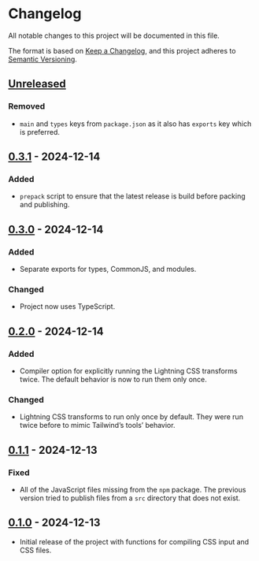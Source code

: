 # Changelog

All notable changes to this project will be documented in this file.

The format is based on [Keep a Changelog](https://keepachangelog.com/en/1.1.0/),
and this project adheres to
[Semantic Versioning](https://semver.org/spec/v2.0.0.html).

## [Unreleased]

### Removed

- `main` and `types` keys from `package.json` as it also has `exports` key which
  is preferred.

## [0.3.1] - 2024-12-14

### Added

- `prepack` script to ensure that the latest release is build before packing and
  publishing.

## [0.3.0] - 2024-12-14

### Added

- Separate exports for types, CommonJS, and modules.

### Changed

- Project now uses TypeScript.

## [0.2.0] - 2024-12-14

### Added

- Compiler option for explicitly running the Lightning CSS transforms twice. The
  default behavior is now to run them only once.

### Changed

- Lightning CSS transforms to run only once by default. They were run twice
  before to mimic Tailwind’s tools’ behavior.

## [0.1.1] - 2024-12-13

### Fixed

- All of the JavaScript files missing from the `npm` package. The previous
  version tried to publish files from a `src` directory that does not exist.

## [0.1.0] - 2024-12-13

- Initial release of the project with functions for compiling CSS input and CSS
  files.

[unreleased]:
  https://github.com/anttikivi/tailwindcss-node-compiler/compare/v0.3.1...HEAD
[0.3.1]:
  https://github.com/anttikivi/tailwindcss-node-compiler/compare/v0.3.0...v0.3.1
[0.3.0]:
  https://github.com/anttikivi/tailwindcss-node-compiler/compare/v0.2.0...v0.3.0
[0.2.0]:
  https://github.com/anttikivi/tailwindcss-node-compiler/compare/v0.1.1...v0.2.0
[0.1.1]:
  https://github.com/anttikivi/tailwindcss-node-compiler/compare/v0.1.0...v0.1.1
[0.1.0]:
  https://github.com/anttikivi/tailwindcss-node-compiler/releases/tag/v0.1.0
